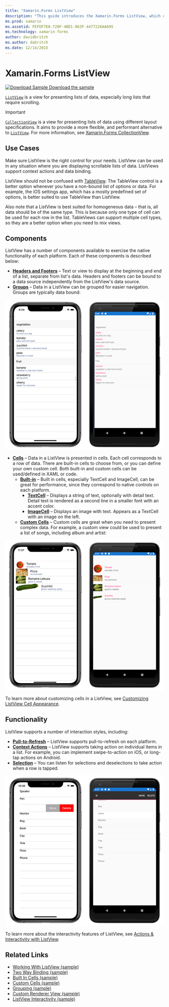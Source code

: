 ```yaml
---
title: "Xamarin.Forms ListView"
description: "This guide introduces the Xamarin.Forms ListView, which can be used to present data in beautiful, interactive lists."
ms.prod: xamarin
ms.assetid: FEFDF7E0-720F-4BD1-863F-4477226AA695
ms.technology: xamarin-forms
author: davidbritch
ms.author: dabritch
ms.date: 12/14/2015
---
```


# Xamarin.Forms ListView

[![Download Sample](~/media/shared/download.png) Download the sample](https://docs.microsoft.com/samples/xamarin/xamarin-forms-samples/workingwithlistview)

[`ListView`](xref:Xamarin.Forms.ListView) is a view for presenting lists of data, especially long lists that require scrolling.

> [!IMPORTANT]
> [`CollectionView`](xref:Xamarin.Forms.CollectionView) is a view for presenting lists of data using different layout specifications. It aims to provide a more flexible, and performant alternative to [`ListView`](xref:Xamarin.Forms.ListView). For more information, see [Xamarin.Forms CollectionView](~/xamarin-forms/user-interface/collectionview/index.md).

## Use Cases

Make sure ListView is the right control for your needs. ListView can be used in any situation where you are displaying scrollable lists of data. ListViews support context actions and data binding.

ListView should not be confused with [TableView](~/xamarin-forms/user-interface/tableview.md). The TableView control is a better option whenever you have a non-bound list of options or data. For example, the iOS settings app, which has a mostly predefined set of options, is better suited to use TableView than ListView.

Also note that a ListView is best suited for homogeneous data &ndash; that is, all data should be of the same type. This is because only one type of cell can be used for each row in the list. TableViews can support multiple cell types, so they are a better option when you need to mix views.

## Components
ListView has a number of components available to exercise the native functionality of each platform. Each of these components is described below:

- **[Headers and Footers](customizing-list-appearance.md#Headers_and_Footers)** &ndash; Text or view to display at the beginning and end of a list, separate from list's data. Headers and footers can be bound to a data source independently from the ListView's data source.
- **[Groups](customizing-list-appearance.md#Grouping)** &ndash; Data in a ListView can be grouped for easier navigation. Groups are typically data bound:

![](images/grouping-depth.png "ListView with Grouped Data")

- **[Cells](customizing-cell-appearance.md)** &ndash; Data in a ListView is presented in cells. Each cell corresponds to a row of data. There are built-in cells to choose from, or you can define your own custom cell. Both built-in and custom cells can be used/defined in XAML or code.
  - **[Built-in](customizing-cell-appearance.md#Built_in_Cells)** &ndash; Built in cells, especially TextCell and ImageCell, can be great for performance, since they correspond to native controls on each platform.
       - **[TextCell](customizing-cell-appearance.md#TextCell)** &ndash; Displays a string of text, optionally with detail text. Detail text is rendered as a second line in a smaller font with an accent color.
       - **[ImageCell](customizing-cell-appearance.md#ImageCell)** &ndash; Displays an image with text. Appears as a TextCell with an image on the left.
  - **[Custom Cells](customizing-cell-appearance.md#customcells)** &ndash; Custom cells are great when you need to present complex data. For example, a custom view could be used to present a list of songs, including album and artist:

![](images/image-cell-default.png "ListView with ImageCells")

To learn more about customizing cells in a ListView, see [Customizing ListView Cell Appearance](customizing-cell-appearance.md).

## Functionality
ListView supports a number of interaction styles, including:

- **[Pull-to-Refresh](interactivity.md#Pull_to_Refresh)** &ndash; ListView supports pull-to-refresh on each platform.
- **[Context Actions](interactivity.md#Context_Actions)** &ndash; ListView supports taking action on individual items in a list. For example, you can implement swipe-to-action on iOS, or long-tap actions on Android.
- **[Selection](interactivity.md#selectiontaps)** &ndash; You can listen for selections and deselections to take action when a row is tapped.

![](images/context-default.png "ListView with Context Actions")

To learn more about the interactivity features of ListView, see [Actions & Interactivity with ListView](interactivity.md).

## Related Links

- [Working With ListView (sample)](https://docs.microsoft.com/samples/xamarin/xamarin-forms-samples/workingwithlistview)
- [Two Way Binding (sample)](https://docs.microsoft.com/samples/xamarin/xamarin-forms-samples/userinterface-listview-switchentrytwobinding)
- [Built In Cells (sample)](https://docs.microsoft.com/samples/xamarin/xamarin-forms-samples/userinterface-listview-builtincells)
- [Custom Cells (sample)](https://docs.microsoft.com/samples/xamarin/xamarin-forms-samples/userinterface-listview-customcells)
- [Grouping (sample)](https://docs.microsoft.com/samples/xamarin/xamarin-forms-samples/userinterface-listview-grouping)
- [Custom Renderer View (sample)](https://docs.microsoft.com/samples/xamarin/xamarin-forms-samples/workingwithlistviewnative/)
- [ListView Interactivity (sample)](https://docs.microsoft.com/samples/xamarin/xamarin-forms-samples/userinterface-listview-interactivity)
